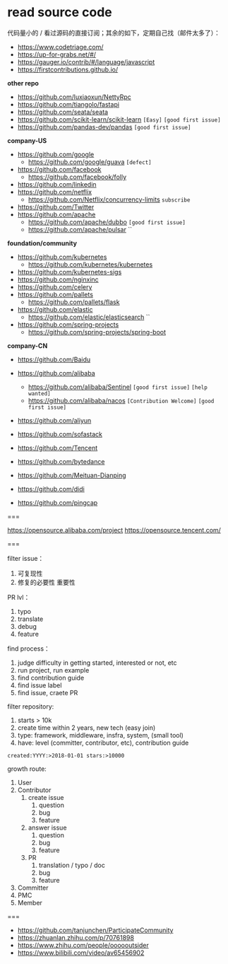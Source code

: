 # read source code

代码量小的 / 看过源码的直接订阅；其余的如下，定期自己找（邮件太多了）：

* https://www.codetriage.com/
* https://up-for-grabs.net/#/
* https://gauger.io/contrib/#/language/javascript
* https://firstcontributions.github.io/


**other repo**

* https://github.com/luxiaoxun/NettyRpc
* https://github.com/tiangolo/fastapi
* https://github.com/seata/seata
* https://github.com/scikit-learn/scikit-learn `[Easy]` `[good first issue]`
* https://github.com/pandas-dev/pandas `[good first issue]`

**company-US**

* https://github.com/google
    * https://github.com/google/guava `[defect]`
* https://github.com/facebook
    * https://github.com/facebook/folly
* https://github.com/linkedin
* https://github.com/netflix
    * https://github.com/Netflix/concurrency-limits `subscribe`
* https://github.com/Twitter
* https://github.com/apache
    * https://github.com/apache/dubbo `[good first issue]`
    * https://github.com/apache/pulsar ``

**foundation/community**

* https://github.com/kubernetes
    * https://github.com/kubernetes/kubernetes
* https://github.com/kubernetes-sigs
* https://github.com/nginxinc
* https://github.com/celery
* https://github.com/pallets
    * https://github.com/pallets/flask
* https://github.com/elastic
    * https://github.com/elastic/elasticsearch ``
* https://github.com/spring-projects
    * https://github.com/spring-projects/spring-boot

**company-CN**

* https://github.com/Baidu
* https://github.com/alibaba
    * https://github.com/alibaba/Sentinel `[good first issue]` `[help wanted]`
    * https://github.com/alibaba/nacos `[Contribution Welcome]` `[good first issue]`

* https://github.com/aliyun
* https://github.com/sofastack

* https://github.com/Tencent
* https://github.com/bytedance
* https://github.com/Meituan-Dianping
* https://github.com/didi
* https://github.com/pingcap


===

https://opensource.alibaba.com/project
https://opensource.tencent.com/

===

filter issue：

1. 可复现性
2. 修复的必要性 重要性

PR lvl：

1. typo
2. translate
3. debug
4. feature

find process：

1. judge  difficulty in getting started, interested or not, etc
2. run project, run example
3. find contribution guide
4. find issue label
5. find issue, craete PR

filter repository:

1. starts > 10k
2. create time within 2 years, new tech (easy join)
3. type: framework, middleware, insfra, system, (small tool)
4. have: level (committer, contributor, etc), contribution guide

`created:YYYY:>2018-01-01 stars:>10000`

growth route:

1. User
2. Contributor
   1. create issue
      1. question
      2. bug
      3. feature
   2. answer issue
      1. question
      2. bug
      3. feature
   3. PR
      1. translation / typo / doc
      2. bug
      3. feature
3. Committer
4. PMC
5. Member

===

* https://github.com/tanjunchen/ParticipateCommunity
* https://zhuanlan.zhihu.com/p/70761898
* https://www.zhihu.com/people/oooooutsider
* https://www.bilibili.com/video/av65456902
